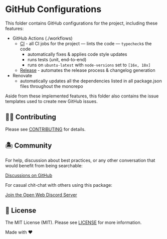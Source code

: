 # GitHub Configurations

This folder contains GitHub configurations for the project, including these features:

- GitHub Actions (./workflows)
  - [CI][CI] - all CI jobs for the project
    — lints the code
    — `typecheck`s the code
    - automatically fixes & applies code style updates
    - runs tests (unit, end-to-end)
    - runs on `ubuntu-latest` with `node-versions` set to `[16x, 18x]`
  - [Release][Release] - automates the release process & changelog generation
- Renovate
  - automatically updates all the dependencies listed in all package.json files throughout the monorepo

Aside from these implemented features, this folder also contains the issue templates used to create new GitHub issues.

## 💪🏼 Contributing

Please see [CONTRIBUTING](./CONTRIBUTING.md) for details.

## 🏝 Community

For help, discussion about best practices, or any other conversation that would benefit from being searchable:

[Discussions on GitHub](https://github.com/openwebstacks/stacks-framework/discussions)

For casual chit-chat with others using this package:

[Join the Open Web Discord Server](https://discord.ow3.org)

## 📄 License

The MIT License (MIT). Please see [LICENSE](../LICENSE.md) for more information.

Made with ❤️

[CI]: ./workflows/ci.yml
[Release]: ./workflows/release.yml
